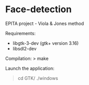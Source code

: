 # Face-detection
EPITA project - Viola &amp; Jones method

Requirements:

- libgtk-3-dev (gtk+ version 3.16)
- libsdl2-dev

Compilation: > make 

Launch the application: 
> cd GTK/
> ./windows
